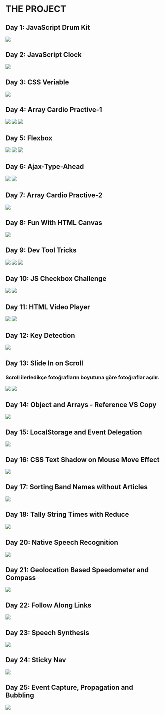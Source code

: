 # THE PROJECT

## Day 1: JavaScript Drum Kit
![](Resimler/drum.png)

## Day 2: JavaScript Clock
![](Resimler/clock.png)

## Day 3: CSS Veriable
![](Resimler/css%20veriable.png)

## Day 4: Array Cardio Practive-1
![](Resimler/array-1.png)
![](Resimler/proje4-2.png)
![](Resimler/proje4-3.png)

## Day 5: Flexbox 
![](Resimler/flexbox-1.png)
![](Resimler/flexbox-2.png)
![](Resimler/flexbox-3.png)

## Day 6: Ajax-Type-Ahead
![](Resimler/6-1.png)
![](Resimler/6-2.png)

## Day 7: Array Cardio Practive-2
![](Resimler/7.png)

## Day 8: Fun With HTML Canvas
![](Resimler/8.png)

## Day 9: Dev Tool Tricks
![](Resimler/9-1.png)
![](Resimler/9-2.png)
![](Resimler/9-3.png)

## Day 10: JS Checkbox Challenge
![](Resimler/10-1.png)
![](Resimler/10-2.png)

## Day 11: HTML Video Player 
![](Resimler/11-1.png)
![](Resimler/11-2.png)

## Day 12: Key Detection
![](Resimler/12.png)

## Day 13: Slide In on Scroll 
### Scroll ilerledikçe fotoğrafların boyutuna göre fotoğraflar açılır.
![](Resimler/13-1.png)
![](Resimler/13-2.png)

## Day 14: Object and Arrays - Reference VS Copy
![](Resimler/14.png)

## Day 15: LocalStorage and Event Delegation
![](Resimler/15.png)

## Day 16: CSS Text Shadow on Mouse Move Effect
![](Resimler/16.png)

## Day 17: Sorting Band Names without Articles
![](Resimler/17.png)

## Day 18: Tally String Times with Reduce
![](Resimler/18.png)

## Day 20: Native Speech Recognition
![](Resimler/20.png)

## Day 21: Geolocation Based Speedometer and Compass
![](Resimler/21.png)

## Day 22: Follow Along Links 
![](Resimler/22.png)

## Day 23: Speech Synthesis
![](Resimler/23.png)

## Day 24: Sticky Nav
![](Resimler/24.png)

## Day 25: Event Capture, Propagation and Bubbling 
![](Resimler/25.png)